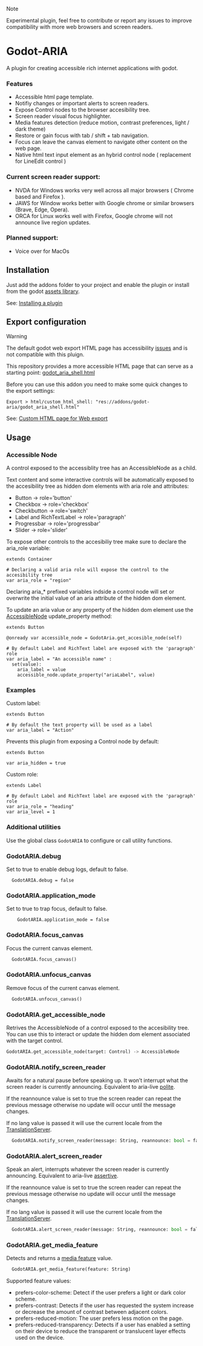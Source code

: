 > [!note]
> Experimental plugin, feel free to contribute or report any issues to improve compatibility with more web browsers and screen readers.

# Godot-ARIA
A plugin for creating accessible rich internet applications with godot.

### Features
- Accessible html page template.
- Notifiy changes or important alerts to screen readers.
- Expose Control nodes to the browser accesibility tree.
- Screen reader visual focus highlighter.
- Media features detection (reduce motion, contrast preferences, light / dark theme)
- Restore or gain focus with tab / shift + tab navigation.
- Focus can leave the canvas element to navigate other content on the web page.
- Native html text input element as an hybrid control node ( replacement for LineEdit control )

### Current screen reader support:
- NVDA for Windows works very well across all major browsers ( Chrome based and Firefox ).  
- JAWS for Window works better with Google chrome or similar browsers (Brave, Edge, Opera).
- ORCA for Linux works well with Firefox, Google chrome will not announce live region updates.

### Planned support:
- Voice over for MacOs
  
## Installation
Just add the addons folder to your project and enable the plugin or install from the godot [assets library](https://godotengine.org/asset-library/asset/3584).

See: [Installing a plugin](https://docs.godotengine.org/en/stable/tutorials/plugins/editor/installing_plugins.html#installing-a-plugin)

## Export configuration
> [!warning]
> The default godot web export HTML page has accessibility [issues](https://github.com/btzr-io/godot-aria/issues/4) and is not compatible with this pluign.

This repository provides a more accessible HTML page that can serve as a starting point: [godot_aria_shell.html](https://github.com/btzr-io/godot-aria/blob/main/addons/godot-aria/godot_aria_shell.html)

Before you can use this addon you need to make some quick changes to the export settings:

```shell
Export > html/custom_html_shell: "res://addons/godot-aria/godot_aria_shell.html"
```

See: [Custom HTML page for Web export](https://docs.godotengine.org/en/stable/tutorials/platform/web/customizing_html5_shell.html#custom-html-page-for-web-export)

## Usage

### Accessible Node
A control exposed to the accessiblity tree has an AccessibleNode as a child.

Text content and some interactive controls will be automatically exposed to the accesibility tree as hidden dom elements with aria role and attributes:
- Button -> role='button'
- Checkbox -> role='checkbox'
- Checkbutton -> role='switch'
- Label and RichTextLabel -> role='paragraph'
- Progressbar -> role='progressbar'
- Slider -> role='slider'

To expose other controls to the accesibiliy tree make sure to declare the aria_role variable:
```gdscript
extends Container

# Declaring a valid aria role will expose the control to the accesibility tree
var aria_role = "region"
```

Declaring aria_* prefixed variables indside a control node will set or overwrite the initial value of an aria attribute of the hidden dom element.

To update an aria value or any property of the hidden dom element use the [AccessibleNode](#godotariaget_accessible_node) update_property method:
```gdscript
extends Button

@onready var accessible_node = GodotAria.get_accesible_node(self)

# By default Label and RichText label are exposed with the 'paragraph' role
var aria_label = "An accessible name" :
  set(value):
    aria_label = value
    accessible_node.update_property("ariaLabel", value)
```

### Examples

Custom label:
```gdscript
extends Button

# By default the text property will be used as a label 
var aria_label = "Action"
```

Prevents this plugin from exposing a Control node by default:
```gdscript
extends Button

var aria_hidden = true
```

Custom role:
```gdscript
extends Label

# By default Label and RichText label are exposed with the 'paragraph' role
var aria_role = "heading"
var aria_level = 1
```

### Additional utilities

Use the global class `GodotARIA` to configure or call utility functions. 

### GodotARIA.debug
Set to true to enable debug logs, default to false.
```gdscript
  GodotARIA.debug = false
```

### GodotARIA.application_mode
Set to true to trap focus, default to false.
```gdscript
    GodotARIA.application_mode = false
```

### GodotARIA.focus_canvas
Focus the current canvas element.
```py
  GodotARIA.focus_canvas()
```

### GodotARIA.unfocus_canvas
Remove focus of the current canvas element.
```py
  GodotARIA.unfocus_canvas()
```
### GodotARIA.get_accessible_node
Retrives the AccessibleNode of a control exposed to the accesibility tree.
You can use this to interact or update the hidden dom element associated with the target control.
```py
GodotARIA.get_accessible_node(target: Control) -> AccessibleNode
```

### GodotARIA.notify_screen_reader
Awaits for a natural pause before speaking up. It won’t interrupt what the screen reader is currently announcing. Equivalent to aria-live [polite](https://developer.mozilla.org/en-US/docs/Web/Accessibility/ARIA/Attributes/aria-live#polite).

If the reannounce value is set to true the screen reader can repeat the previous message otherwise no update will occur until the message changes.

If no lang value is passed it will use the current locale from the [TranslationServer](https://docs.godotengine.org/en/4.3/classes/class_translationserver.html#class-translationserver-method-get-locale).
```py
  GodotARIA.notify_screen_reader(message: String, reannounce: bool = false, lang : String = TranslationServer.get_locale())
```

### GodotARIA.alert_screen_reader
Speak an alert, interrupts whatever the screen reader is currently announcing. Equivalent to aria-live [assertive](https://developer.mozilla.org/en-US/docs/Web/Accessibility/ARIA/Attributes/aria-live#assertive).

If the reannounce value is set to true the screen reader can repeat the previous message otherwise no update will occur until the message changes.

If no lang value is passed it will use the current locale from the [TranslationServer](https://docs.godotengine.org/en/4.3/classes/class_translationserver.html#class-translationserver-method-get-locale).
```py
  GodotARIA.alert_screen_reader(message: String, reannounce: bool = false, lang : String = TranslationServer.get_locale())
```

### GodotARIA.get_media_feature
Detects and returns a [media feature](https://developer.mozilla.org/en-US/docs/Web/CSS/@media#media_features) value. 

```py
  GodotARIA.get_media_feature(feature: String)
```

Supported feature values:
- prefers-color-scheme: Detect if the user prefers a light or dark color scheme.
- prefers-contrast: Detects if the user has requested the system increase or decrease the amount of contrast between adjacent colors. 
- prefers-reduced-motion: The user prefers less motion on the page.
- prefers-reduced-transparency: Detects if a user has enabled a setting on their device to reduce the transparent or translucent layer effects used on the device.
